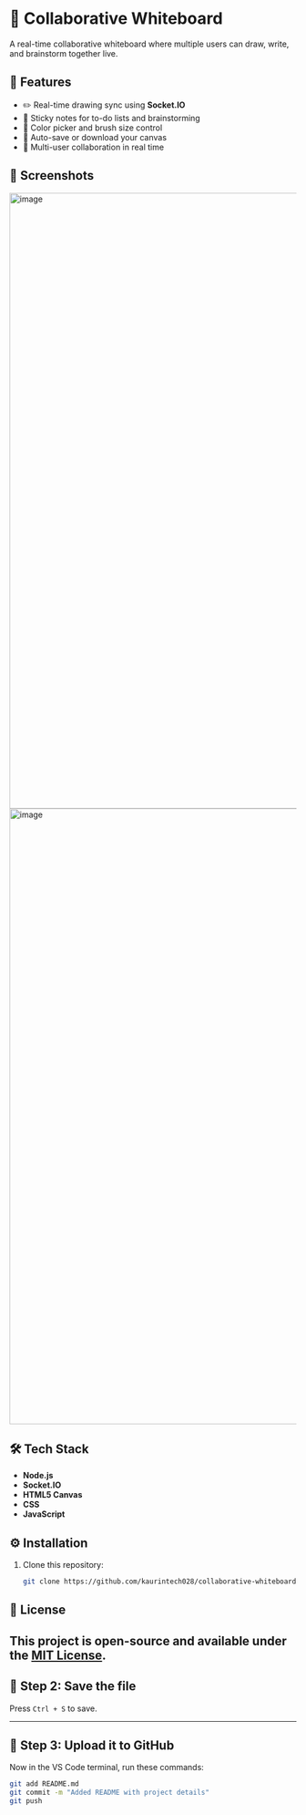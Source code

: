 # 🎨 Collaborative Whiteboard

A real-time collaborative whiteboard where multiple users can draw, write, and brainstorm together live.

## 🚀 Features
- ✏️ Real-time drawing sync using **Socket.IO**
- 🧠 Sticky notes for to-do lists and brainstorming
- 🎨 Color picker and brush size control
- 💾 Auto-save or download your canvas
- 👥 Multi-user collaboration in real time
## 📸 Screenshots
  <img width="1920" height="1080" alt="image" src="https://github.com/user-attachments/assets/71ef82ce-669d-4ade-93b1-eb8ce734043b" />
  
  <img width="1920" height="1080" alt="image" src="https://github.com/user-attachments/assets/7c7df377-da5d-4950-8ea8-6ca5033c2132" />

## 🛠️ Tech Stack
- **Node.js**  
- **Socket.IO**  
- **HTML5 Canvas**  
- **CSS**  
- **JavaScript**

## ⚙️ Installation
1. Clone this repository:
   ```bash
   git clone https://github.com/kaurintech028/collaborative-whiteboard.git
   
## 📄 License
This project is open-source and available under the [MIT License](https://opensource.org/licenses/MIT).
---

## 🧩 **Step 2: Save the file**
Press `Ctrl + S` to save.

---

## 🧠 **Step 3: Upload it to GitHub**
Now in the VS Code terminal, run these commands:

```bash
git add README.md
git commit -m "Added README with project details"
git push

  

   
